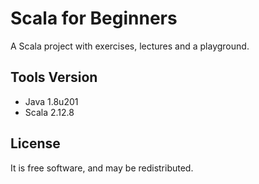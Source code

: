 # Scala for Beginners
A Scala project with exercises, lectures and a playground.

## Tools Version
 - Java 1.8u201
 - Scala 2.12.8

## License
It is free software, and may be redistributed.